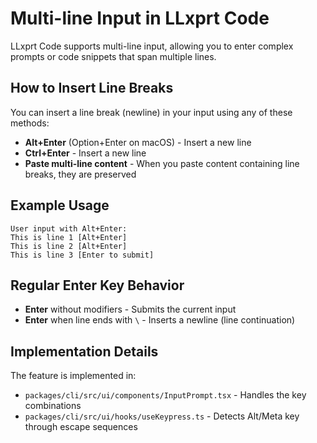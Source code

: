# Multi-line Input in LLxprt Code

LLxprt Code supports multi-line input, allowing you to enter complex prompts or code snippets that span multiple lines.

## How to Insert Line Breaks

You can insert a line break (newline) in your input using any of these methods:

- **Alt+Enter** (Option+Enter on macOS) - Insert a new line
- **Ctrl+Enter** - Insert a new line
- **Paste multi-line content** - When you paste content containing line breaks, they are preserved

## Example Usage

```
User input with Alt+Enter:
This is line 1 [Alt+Enter]
This is line 2 [Alt+Enter]
This is line 3 [Enter to submit]
```

## Regular Enter Key Behavior

- **Enter** without modifiers - Submits the current input
- **Enter** when line ends with `\` - Inserts a newline (line continuation)

## Implementation Details

The feature is implemented in:

- `packages/cli/src/ui/components/InputPrompt.tsx` - Handles the key combinations
- `packages/cli/src/ui/hooks/useKeypress.ts` - Detects Alt/Meta key through escape sequences

